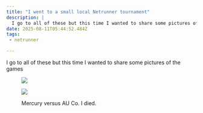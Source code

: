 ```yaml
---
title: "I went to a small local Netrunner tournament"
description: |
  I go to all of these but this time I wanted to share some pictures of the games<style>.post figure {
date: 2025-08-11T05:44:52.484Z
tags: 
 - netrunner

---
```


I go to all of these but this time I wanted to share some pictures of the games

<style>
.post figure {
	margin-inline: 0;
	display: grid;
	gap: var(--space-s);
	grid-template-areas: var(--areas);

	&:has(picture:nth-of-type(2)),
	&:has(img:nth-of-type(2)) {
		--areas: "a b" "f f";
	}
	& > picture:nth-of-type(1),
	& > img:nth-of-type(1) {
		grid-area: a;
	}
	& > picture:nth-of-type(2),
	& > img:nth-of-type(2) {
		grid-area: b;
	}
	& > picture:nth-of-type(3),
	& > img:nth-of-type(3) {
		grid-area: c;
	}

	figcaption {
		grid-area: f;
		font-size: smaller;
		color: var(--color-subtle);
	}
}


</style>

<figure style="grid-template">

![](https://cdn.ewie.online/20250811045055-IMG_2015.jpeg)

![](https://cdn.ewie.online/20250811045148-IMG_2016.jpeg)

<figcaption>Mercury versus AU Co. I died.</figcaption>

</figure>